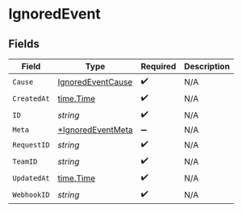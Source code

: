 # IgnoredEvent


## Fields

| Field                                                         | Type                                                          | Required                                                      | Description                                                   |
| ------------------------------------------------------------- | ------------------------------------------------------------- | ------------------------------------------------------------- | ------------------------------------------------------------- |
| `Cause`                                                       | [IgnoredEventCause](../../models/shared/ignoredeventcause.md) | :heavy_check_mark:                                            | N/A                                                           |
| `CreatedAt`                                                   | [time.Time](https://pkg.go.dev/time#Time)                     | :heavy_check_mark:                                            | N/A                                                           |
| `ID`                                                          | *string*                                                      | :heavy_check_mark:                                            | N/A                                                           |
| `Meta`                                                        | [*IgnoredEventMeta](../../models/shared/ignoredeventmeta.md)  | :heavy_minus_sign:                                            | N/A                                                           |
| `RequestID`                                                   | *string*                                                      | :heavy_check_mark:                                            | N/A                                                           |
| `TeamID`                                                      | *string*                                                      | :heavy_check_mark:                                            | N/A                                                           |
| `UpdatedAt`                                                   | [time.Time](https://pkg.go.dev/time#Time)                     | :heavy_check_mark:                                            | N/A                                                           |
| `WebhookID`                                                   | *string*                                                      | :heavy_check_mark:                                            | N/A                                                           |